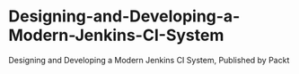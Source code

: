 # Designing-and-Developing-a-Modern-Jenkins-CI-System
Designing and Developing a Modern Jenkins CI System, Published by Packt
